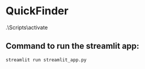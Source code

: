 # QuickFinder


.\Scripts\activate

## Command to run the streamlit app:
    streamlit run streamlit_app.py